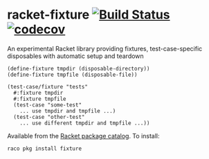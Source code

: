 # racket-fixture [![Build Status](https://travis-ci.org/jackfirth/racket-fixture.svg?branch=master)](https://travis-ci.org/jackfirth/racket-fixture) [![codecov](https://codecov.io/gh/jackfirth/racket-fixture/branch/master/graph/badge.svg)](https://codecov.io/gh/jackfirth/racket-fixture)
An experimental Racket library providing fixtures, test-case-specific disposables with automatic setup and teardown

```racket
(define-fixture tmpdir (disposable-directory))
(define-fixture tmpfile (disposable-file))

(test-case/fixture "tests"
  #:fixture tmpdir
  #:fixture tmpfile
  (test-case "some-test"
    ... use tmpdir and tmpfile ...)
  (test-case "other-test"
    ... use different tmpdir and tmpfile ...))
```

Available from the [Racket package catalog](https://pkgd.racket-lang.org/pkgn/package/fixture). To install:

```bash
raco pkg install fixture
```
